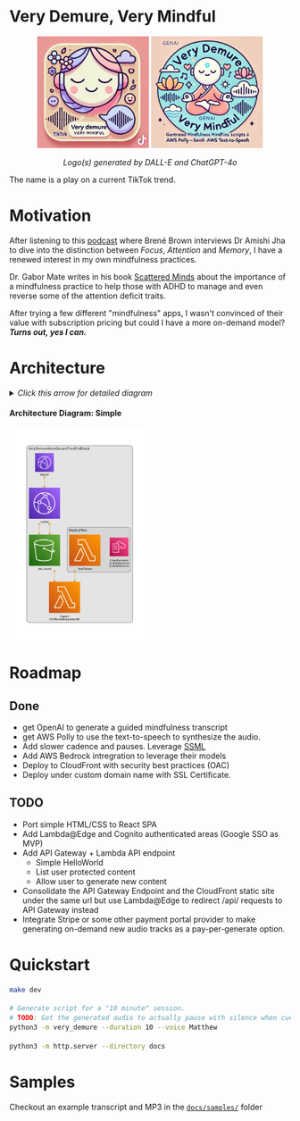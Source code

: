 # Very Demure, Very Mindful

<div align="center">
    <img src="docs/assets/logo3.webp" width="200px" />
    <img src="docs/assets/logo4.webp" width="200px" />
    <p><i>Logo(s) generated by DALL-E and ChatGPT-4o</i></p>
</div>
The name is a play on a current TikTok trend.

# Motivation

After listening to this [podcast](https://brenebrown.com/podcast/finding-focus-and-owning-your-attention/) 
where Brené Brown interviews Dr Amishi Jha to dive into the distinction between _Focus_, _Attention_ and _Memory_, 
I have a renewed interest in my own mindfulness practices.

Dr. Gabor Mate writes in his book [Scattered Minds](https://drgabormate.com/book/scattered-minds/) about the importance 
of a mindfulness practice to help those with ADHD to manage and even reverse some of the attention deficit traits.

After trying a few different "mindfulness" apps, I wasn't convinced of their value with subscription pricing 
but could I have a more on-demand model? _**Turns out, yes I can.**_

# Architecture

<details>
    <summary><i>Click this arrow for detailed diagram</i>
        <h4>Architecture Diagram: Simple</h4>
        <img src="infra/docs/diagrams/diagram-simple.png" alt="Architecture Diagram: Simple" width="50%" />
    </summary>
    <h4>Architecture Diagram: Detailed</h4>
    <img src="infra/docs/diagrams/diagram-detailed.png" alt="Architecture Diagram: Detailed" width="50%" />
</details>

# Roadmap

## Done

- get OpenAI to generate a guided mindfulness transcript
- get AWS Polly to use the text-to-speech to synthesize the audio.
- Add slower cadence and pauses. Leverage [SSML](https://docs.aws.amazon.com/polly/latest/dg/supportedtags.html)
- Add AWS Bedrock intregration to leverage their models
- Deploy to CloudFront with security best practices (OAC)
- Deploy under custom domain name with SSL Certificate.

## TODO

- Port simple HTML/CSS to React SPA
- Add Lambda@Edge and Cognito authenticated areas (Google SSO as MVP)
- Add API Gateway + Lambda API endpoint
    - Simple HelloWorld
    - List user protected content
    - Allow user to generate new content
- Consolidate the API Gateway Endpoint and the CloudFront static site under the same url but use Lambda@Edge to redirect /api/ requests to API Gateway instead
- Integrate Stripe or some other payment portal provider to make generating on-demand new audio tracks as a pay-per-generate option.


# Quickstart

```sh
make dev

# Generate script for a "10 minute" session.
# TODO: Get the generated audio to actually pause with silence when cued.
python3 -m very_demure --duration 10 --voice Matthew

python3 -m http.server --directory docs
```

# Samples

Checkout an example transcript and MP3 in the [`docs/samples/`](docs/samples/) folder

